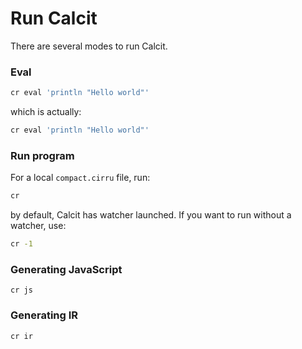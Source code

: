 # Run Calcit

There are several modes to run Calcit.

### Eval

```bash
cr eval 'println "Hello world"'
```

which is actually:

```bash
cr eval 'println "Hello world"'
```

### Run program

For a local `compact.cirru` file, run:

```bash
cr
```

by default, Calcit has watcher launched. If you want to run without a watcher, use:

```bash
cr -1
```

### Generating JavaScript

```cr
cr js
```

### Generating IR

```bash
cr ir
```
